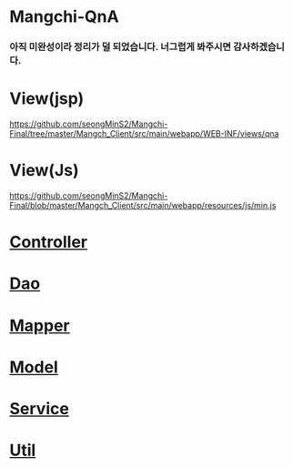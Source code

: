 # Mangchi-QnA

### 아직 미완성이라 정리가 덜 되었습니다. 너그럽게 봐주시면 감사하겠습니다.

# View(jsp)
https://github.com/seongMinS2/Mangchi-Final/tree/master/Mangch_Client/src/main/webapp/WEB-INF/views/qna
# View(Js)
https://github.com/seongMinS2/Mangchi-Final/blob/master/Mangch_Client/src/main/webapp/resources/js/min.js

# [Controller](https://github.com/seongMinS2/Mangchi-QnA/tree/master/Mangchi-QnA/src/main/java/com/aia/mangch/controller)

# [Dao](https://github.com/seongMinS2/Mangchi-QnA/tree/master/Mangchi-QnA/src/main/java/com/aia/mangch/dao)

# [Mapper](https://github.com/seongMinS2/Mangchi-QnA/tree/master/Mangchi-QnA/src/main/java/com/aia/mangch/mapper)

# [Model](https://github.com/seongMinS2/Mangchi-QnA/tree/master/Mangchi-QnA/src/main/java/com/aia/mangch/model)

# [Service](https://github.com/seongMinS2/Mangchi-QnA/tree/master/Mangchi-QnA/src/main/java/com/aia/mangch/service)

# [Util](https://github.com/seongMinS2/Mangchi-QnA/tree/master/Mangchi-QnA/src/main/java/com/aia/mangch/util)
